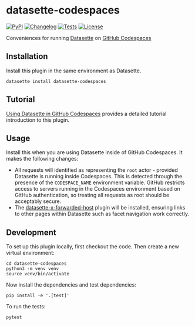 # datasette-codespaces

[![PyPI](https://img.shields.io/pypi/v/datasette-codespaces.svg)](https://pypi.org/project/datasette-codespaces/)
[![Changelog](https://img.shields.io/github/v/release/simonw/datasette-codespaces?include_prereleases&label=changelog)](https://github.com/simonw/datasette-codespaces/releases)
[![Tests](https://github.com/simonw/datasette-codespaces/workflows/Test/badge.svg)](https://github.com/simonw/datasette-codespaces/actions?query=workflow%3ATest)
[![License](https://img.shields.io/badge/license-Apache%202.0-blue.svg)](https://github.com/simonw/datasette-codespaces/blob/main/LICENSE)

 Conveniences for running [Datasette](https://datasette.io/) on [GitHub Codespaces](https://github.com/features/codespaces)

## Installation

Install this plugin in the same environment as Datasette.

    datasette install datasette-codespaces

## Tutorial

[Using Datasette in GitHub Codespaces](https://datasette.io/tutorials/codespaces) provides a detailed tutorial introduction to this plugin.

## Usage

Install this when you are using Datasette inside of GitHub Codespaces. It makes the following changes:

- All requests will identified as representing the `root` actor - provided Datasette is running inside Codespaces. This is detected through the presence of the `CODESPACE_NAME` environment variable. GitHub restricts access to servers running in the Codespaces environment based on GitHub authentication, so treating all requests as root should be acceptably secure.
- The [datasette-x-forwarded-host](https://datasette.io/plugins/datasette-x-forwarded-host) plugin will be installed, ensuring links to other pages within Datasette such as facet navigation work correctly.

## Development

To set up this plugin locally, first checkout the code. Then create a new virtual environment:

    cd datasette-codespaces
    python3 -m venv venv
    source venv/bin/activate

Now install the dependencies and test dependencies:

    pip install -e '.[test]'

To run the tests:

    pytest
